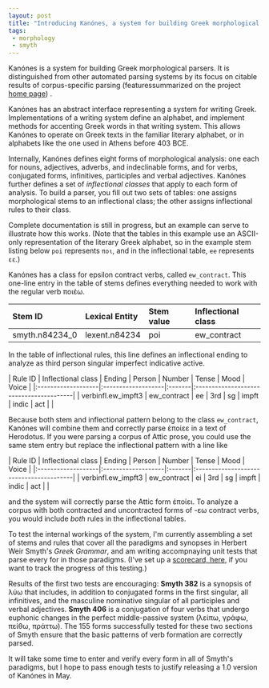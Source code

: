 ```yaml
---
layout: post
title: "Introducing Kanónes, a system for building Greek morphological parsers"
tags:
 - morphology
 - smyth
---
```




Kanónes is a system for building Greek morphological parsers.  It is distinguished from other automated parsing systems by its focus on citable results  of  corpus-specific parsing (featuressummarized  on the project [home page](http://neelsmith.github.io/greeklang/morphology/)) .


Kanónes has an abstract interface representing a system for writing Greek.  Implementations of a writing system define an alphabet, and implement methods for accenting Greek words in that writing system. This allows Kanónes to operate on Greek texts in the familiar literary alphabet, or in alphabets like the one used in Athens before 403 BCE.


Internally, Kanónes defines eight forms of morphological analysis: one each for nouns, adjectives, adverbs, and indeclinable forms, and for verbs, conjugated forms, infinitives, participles and verbal adjectives.  Kanónes further defines a set of *inflectional classes* that  apply to each  form of analysis.  To build a parser, you fill out two sets of tables: one assigns morphological stems to an inflectional class; the other assigns inflectional rules to their class.

Complete documentation is still in progress, but an example can serve to illustrate how this works. (Note that the tables in this example use an ASCII-only representation of the literary Greek alphabet, so in the example stem listing below `poi` represents `ποι`, and in the inflectional table, `ee` represents `εε`.)

Kanónes has a class for epsilon contract verbs, called `ew_contract`.  This one-line entry in the table of stems defines everything needed to work with the regular verb ποιέω.  


| Stem ID        | Lexical Entity | Stem value | Inflectional class |
|:---------------|:---------------|:-----------|:-------------------|
| smyth.n84234_0 | lexent.n84234  | poi        | ew_contract        |



In the table of inflectional rules, this line defines an inflectional ending to analyze as third person singular imperfect indicative active.

| Rule ID            | Inflectional class | Ending | Person |  Number | Tense | Mood | Voice |
|:-------------------|:-------------------|:-------|:----------------------------------------|
| verbinfl.ew_impft3 | ew_contract        | ee     | 3rd | sg | impft | indic | act |        |


Because both stem and inflectional pattern belong to the class `ew_contract`, Kanónes will combine them and correctly parse ἐποίεε in a text of Herodotus.    If you were parsing a corpus of Attic prose, you could use the same stem entry but replace the inflectional pattern with a line like


| Rule ID            | Inflectional class | Ending | Person |  Number | Tense | Mood | Voice |
|:-------------------|:-------------------|:-------|:----------------------------------------|
| verbinfl.ew_impft3 | ew_contract        | ei     | 3rd | sg | impft | indic | act |        |


and the system will correctly parse the Attic form ἐποίει.  To analyze a corpus with both contracted and uncontracted forms of -εω contract verbs, you would include *both* rules in the inflectional tables.


To test the internal workings of the system, I'm currently assembling a set of stems and rules that cover all the paradigms and synopses in Herbert Weir Smyth's *Greek Grammar*, and am writing accompnaying unit tests that parse every for in those paradigms.  (I've set up a [scorecard, here](http://neelsmith.github.io/greeklang/morphology/smyth/), if you want to track the progress of this testing.)  

Results of the first two tests are encouraging:  **Smyth 382** is a synopsis of λύω that includes, in addition to conjugated forms in the first singular, all infinitives, and the masculine nominative singular of all participles and verbal adjectives.  **Smyth 406** is a conjugation of four verbs that undergo euphonic changes in the perfect middle-passive system (λείπω, γράφω, πείθω, πράττω).  The 155 forms successfully tested for these two sections  of Smyth ensure that the basic patterns of verb formation are correctly parsed.


It will take some time to enter and verify every form in all of  Smyth's paradigms, but I hope to pass enough tests to justify releasing a 1.0 version of Kanónes in May.

